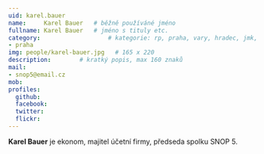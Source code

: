 ```yaml
---
uid: karel.bauer
name:     Karel Bauer  	# běžně používáné jméno
fullname: Karel Bauer	# jméno s tituly etc.
category:                 	# kategorie: rp, praha, vary, hradec, jmk, senat
- praha
img: people/karel-bauer.jpg   # 165 x 220
description:      	# kratký popis, max 160 znaků
mail:
- snop5@email.cz
mob:
profiles:
  github:       
  facebook:    
  twitter: 		  
  flickr:		  
---
```


**Karel Bauer** je ekonom, majitel účetní firmy, předseda spolku SNOP 5.
